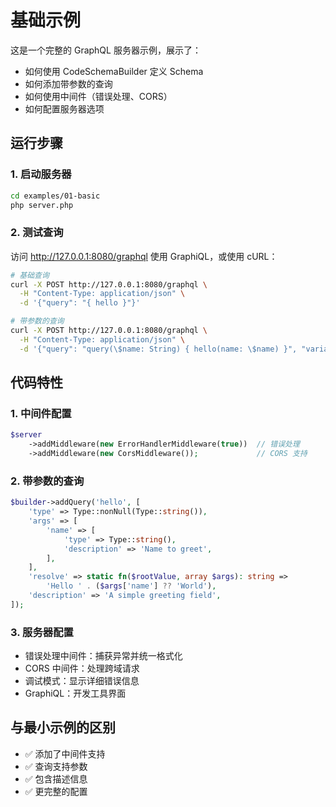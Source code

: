 # 基础示例

这是一个完整的 GraphQL 服务器示例，展示了：

- 如何使用 CodeSchemaBuilder 定义 Schema
- 如何添加带参数的查询
- 如何使用中间件（错误处理、CORS）
- 如何配置服务器选项

## 运行步骤

### 1. 启动服务器

```bash
cd examples/01-basic
php server.php
```

### 2. 测试查询

访问 http://127.0.0.1:8080/graphql 使用 GraphiQL，或使用 cURL：

```bash
# 基础查询
curl -X POST http://127.0.0.1:8080/graphql \
  -H "Content-Type: application/json" \
  -d '{"query": "{ hello }"}'

# 带参数的查询
curl -X POST http://127.0.0.1:8080/graphql \
  -H "Content-Type: application/json" \
  -d '{"query": "query(\$name: String) { hello(name: \$name) }", "variables": {"name": "GraphQL"}}'
```

## 代码特性

### 1. 中间件配置

```php
$server
    ->addMiddleware(new ErrorHandlerMiddleware(true))  // 错误处理
    ->addMiddleware(new CorsMiddleware());             // CORS 支持
```

### 2. 带参数的查询

```php
$builder->addQuery('hello', [
    'type' => Type::nonNull(Type::string()),
    'args' => [
        'name' => [
            'type' => Type::string(),
            'description' => 'Name to greet',
        ],
    ],
    'resolve' => static fn($rootValue, array $args): string => 
        'Hello ' . ($args['name'] ?? 'World'),
    'description' => 'A simple greeting field',
]);
```

### 3. 服务器配置

- 错误处理中间件：捕获异常并统一格式化
- CORS 中间件：处理跨域请求
- 调试模式：显示详细错误信息
- GraphiQL：开发工具界面

## 与最小示例的区别

- ✅ 添加了中间件支持
- ✅ 查询支持参数
- ✅ 包含描述信息
- ✅ 更完整的配置

